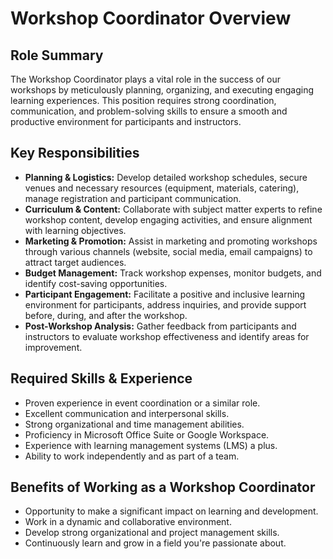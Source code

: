 # Workshop Coordinator Overview

## Role Summary

The Workshop Coordinator plays a vital role in the success of our workshops by meticulously planning, organizing, and executing engaging learning experiences.  This position requires strong coordination, communication, and problem-solving skills to ensure a smooth and productive environment for participants and instructors.

## Key Responsibilities

*   **Planning & Logistics:**  Develop detailed workshop schedules, secure venues and necessary resources (equipment, materials, catering), manage registration and participant communication.
*   **Curriculum & Content:** Collaborate with subject matter experts to refine workshop content, develop engaging activities, and ensure alignment with learning objectives.
*   **Marketing & Promotion:** Assist in marketing and promoting workshops through various channels (website, social media, email campaigns) to attract target audiences.
*   **Budget Management:**  Track workshop expenses, monitor budgets, and identify cost-saving opportunities.
*   **Participant Engagement:**  Facilitate a positive and inclusive learning environment for participants, address inquiries, and provide support before, during, and after the workshop.
*   **Post-Workshop Analysis:** Gather feedback from participants and instructors to evaluate workshop effectiveness and identify areas for improvement.


## Required Skills & Experience

*   Proven experience in event coordination or a similar role.
*   Excellent communication and interpersonal skills.
*   Strong organizational and time management abilities.
*   Proficiency in Microsoft Office Suite or Google Workspace.
*   Experience with learning management systems (LMS) a plus.
*   Ability to work independently and as part of a team.


## Benefits of Working as a Workshop Coordinator

*   Opportunity to make a significant impact on learning and development.
*   Work in a dynamic and collaborative environment.
*   Develop strong organizational and project management skills.
*   Continuously learn and grow in a field you're passionate about.
